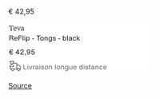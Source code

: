 € 42,95

![](zalando-teva-42-ReFlip_-_Tongs_-_black.png)

[Source](https://fr.zalando.be/homme/teva__taille-42/?sold_by_zalando=true)